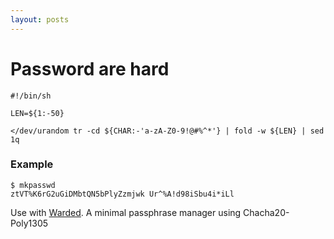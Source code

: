 ```yaml
---
layout: posts
---
```


# Password are hard

```
#!/bin/sh

LEN=${1:-50}

</dev/urandom tr -cd ${CHAR:-'a-zA-Z0-9!@#%^*'} | fold -w ${LEN} | sed 1q
```

### Example

```
$ mkpasswd
ztVT%K6rG2uGiDMbtQN5bPlyZzmjwk Ur^%A!d98iSbu4i*iLl
```

Use with [Warded](https://github.com/hexid/warded). A minimal passphrase manager using Chacha20-Poly1305




